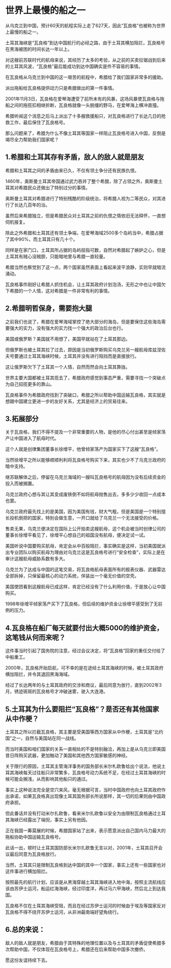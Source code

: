 # 世界上最慢的船之一

从乌克兰到中国，预计60天的航程实际上走了627天，因此“瓦良格”也被称为世界上最慢的船之一。

土耳其海峡是“瓦良格”到达中国航行的必经之路，由于土耳其横加阻拦，瓦良格号在黑海被困的时间长达一年以上。

对这艘前苏联时代的航母来说，其经历了太多的考验，从之前的买卖拉锯战到后来的土耳其风波，“瓦良格”最后能成功到达中国确实是件不容易的事情。

在瓦良格从乌克兰到中国的这一艰苦的航程中，希腊给了我们国家非常多的援助。

派出拖船给瓦良格提供动力只是希腊做出的第一件事情。

2001年11月3日，瓦良格在爱琴海遭受了前所未有的风暴，这场风暴使瓦良格与拖船之间的拖揽扣相继折断，瓦良格就像一头脱缰的野马，在爱琴海上横冲直撞。

希腊听闻这个消息之后马上派出了十多艘救援船只，对瓦良格进行了长达几日的抢救工作，最后保住了瓦良格号。

那么问题来了，希腊为什么不像土耳其等国家一样阻止瓦良格号进入中国，反倒是竭尽全力帮助我们国家呢？

## 1.希腊和土耳其存有矛盾，敌人的敌人就是朋友

希腊和土耳其之间的矛盾由来已久，不仅有领土争分还有民族仇恨。

1460年，奥斯曼土耳其帝国通过武力吞并了整个希腊，除了占领之外，奥斯曼土耳其对希腊民众还做出了特别过分的事情。

奥斯曼土耳其对希腊进行了特别残酷的阶级统治，将希腊人视为二等民众，对其进行了长达几百年的治。

虽然后来希腊独立，但是希腊民众对土耳其之前的仇恨之情依旧无法释怀，一直想伺机报复。

除此之外希腊和土耳其还有领土争端，在爱琴海域2500多个岛屿当中，希腊占据了其中90%，而土耳其只有几十个。

同样是在家门口，土耳其所占据的岛屿屈指可数，自然对希腊起了嫉妒之心，但是土耳其有贼心没贼胆，只能暗地里与希腊一直较量。

希腊当然也察觉到了这一点，两个国家虽然表面上看起来波平浪静，实则早就暗流涌动。

瓦良格事件刚好让希腊人抓住机会，让土耳其政府计划泡汤，无形之中也让中国欠下希腊的一个人情，这对希腊是一件非常有利的事情。

## 2.希腊明哲保身，需要抱大腿

之前我们也说了，希腊在爱琴海域掌控了绝大部分的海岛，但是要保住这些海岛需要强大的实力，没有强大的实力找一个强大的政治后台也行。

美国或俄罗斯？美国就不用想了，美国早就站在了土耳其那边。

但俄罗斯也被土耳其拉了过去，原因是当初俄罗斯购买乌克兰另一艘航母库兹涅佐夫号要通过土耳其海峡时候，土耳其并没有进行阻挡而是直接放行。

这让俄罗斯欠下了土耳其一个人情，自然而然会向土耳其靠拢。

世界主要大国都被土耳其揽去了，希腊政府感觉到事态严重，需要寻找一个突破点为自己招揽更多的靠山。

瓦良格事件为希腊政府找到了突破口，希腊之所以帮助中国运输瓦良格，其实就是想跟中国建立更进一步的友好关系，尤其是经济上的贸易往来。

## 3.拓展部分

关于瓦良格，我们不得不提及一个非常重要的人物，是他的尽心付出甚至是倾家荡产让中国进入了航母时代。

这个人就是创律集团董事长徐增平，他曾倾家荡产为国家买下了这艘“瓦良格”。

当然徐增平之所以能够顺顺利利将瓦良格号购买下来，其实也少不了乌克兰政府的暗中支持。

继苏联解体之后，停留在乌克兰海域的一艘叫瓦良格号的航母因为没有后续资金的投入而被搁置。

乌克兰政府心想与其让其变成废铁倒不如将航母抛售出去，多多少少收回一点成本也罢。

乌克兰政府最先找上的是美国，因为美国有钱，财大气粗，但是美国是一个特别擅长投机倒把的国家，特别会做生意，一开口就给了乌克兰一个无法接受的价格。

售卖无果，乌克兰便决定在国际上公开拍卖这艘航母，这个机会被当时创律公司的董事长徐增平看见了，徐增平心想自己的祖国没有航母，便决定试一试。

美国听说中国要购买航母，肯定会从中百般阻拦，事实确实是这样，当初美国就派出专业团队以购买航母为理由对乌克兰这是瓦良格号进行“安全检查”，实际上是在审计这艘航母威胁系数有多大。

乌克兰为了达成与中国的这笔交易，将瓦良格航母表面所有的舰表仪器、武器雷达全部拆掉，只保留最核心的动力系统，佯装出一个毫无价值的空壳。

美国使团看到这艘航母已成这样，肯定已经没有了什么利用价值，于是放心让中国购买。

1998年徐增平倾家荡产买下了瓦良格，但后续的维护资金让徐增平感受到了无前例的压力。

## 4.瓦良格在船厂每天就要付出大概5000的维护资金，这笔钱从何而来呢？

这件事当时引起了国务院的注意，经过会议决定，将“瓦良格”回家的重任交付给了中船重工。

2000年，瓦良格开始启航，可不幸的是在途经土耳其海峡的时候，被土耳其政府横加阻拦，并令其退回黑海海域。

经过了长达两年的与土耳其政府的交涉和商议，最后同意为放行，直到2002年3月，锈迹斑斑的瓦良格号才冲破迷雾，驶入大连港。

## 5.土耳其为什么要阻拦“瓦良格”？是否还有其他国家从中作梗？

土耳其之所以拦截瓦良格，其主要是受美国等西方国家从中作梗，土耳其是“北约国”之一，自然与美国站在同一战线。

而当时美国和咱们国家的关系一直相处的不是特别融洽，再加上是从乌克兰即美国昔日阵购买武器，更加触动了美国和其他西方国家敏感的神经。

关于限行的原因，土耳其主管海洋事务的国务部长米尔札欧鲁给出个说法，他说土耳其海峡每天过往船只非常繁多，瓦良格号动力系统不足，在经过土耳其海峡的时候可能会搁浅，从而影响其他船只的通过。

事实上这种说法完全是空穴来风，毫无根据可言，当时中国政府也向土耳其政府作出承诺，如果瓦良格真出现像土耳其国务部长所说那样，其一切的后果则由中国政府承担。

但此番话并没有打动米尔扎欧鲁，看来米尔扎欧鲁以安全为由限制瓦良格通过土耳其海峡已经露出了端倪，事实上另有他因。

正在我国一筹莫展的时候，希腊国家站了出来，表示愿意派出自己国内马力最大的拖船协助中国运输瓦良格号。

此话一出，顿时让土耳其国防部长米尔扎欧鲁无言以对，2001年，土耳其召开会议最后同意为瓦良格放行。

当然，土耳其只是限制瓦良格到达中国的其中一个国家，事实上还有一些国家也对这件事进行横加阻拦。

按照最先的航行计划，应该是从黑海穿越土耳其海峡进入地中海，按照主流航线应该由苏伊士运河，船运红海海峡，经过印度洋，再过马六甲海峡，然后北上到达我国。

瓦良格不仅在土耳其海峡受阻，而且在经过苏伊士运河的时候由于埃及等国家反对瓦良格不得不绕开苏伊士运河，从非洲最南端好望角绕行。

## 6.总的来说：

敌人的敌人就是朋友，希腊由于其特殊的地理位置以及与土耳其的矛盾促使希腊多次帮助中国，不仅体现在瓦良格号上，希腊还在后来帮助中国多次撤侨。

愿这份友谊持续下去。
